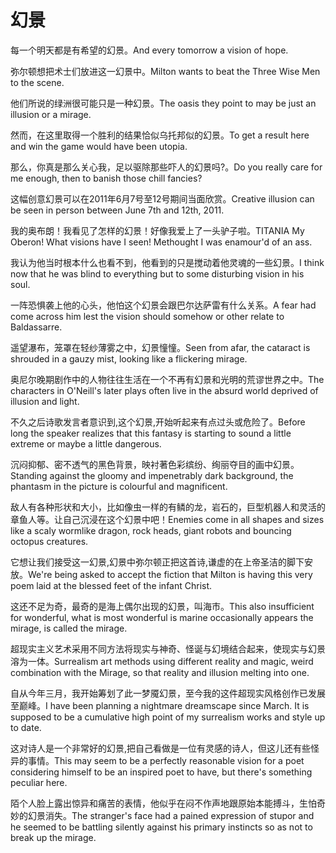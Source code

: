 # 幻景

<p><span class="chinese">每一个明天都是有希望的幻景。</span><span class="english">And every tomorrow a vision of hope.</span></p>

<p><span class="chinese">弥尔顿想把术士们放进这一幻景中。</span><span class="english">Milton wants to beat the Three Wise Men to the scene.</span></p>

<p><span class="chinese">他们所说的绿洲很可能只是一种幻景。</span><span class="english">The oasis they point to may be just an illusion or a mirage.</span></p>

<p><span class="chinese">然而，在这里取得一个胜利的结果恰似乌托邦似的幻景。</span><span class="english">To get a result here and win the game would have been utopia.</span></p>

<p><span class="chinese">那么，你真是那么关心我，足以驱除那些吓人的幻景吗?。</span><span class="english">Do you really care for me enough, then to banish those chill fancies?</span></p>

<p><span class="chinese">这幅创意幻景可以在2011年6月7号至12号期间当面欣赏。</span><span class="english">Creative illusion can be seen in person between June 7th and 12th, 2011.</span></p>

<p><span class="chinese">我的奥布朗！我看见了怎样的幻景！好像我爱上了一头驴子啦。</span><span class="english">TITANIA My Oberon! What visions have I seen! Methought I was enamour'd of an ass.</span></p>

<p><span class="chinese">我认为他当时根本什么也看不到，他看到的只是搅动着他灵魂的一些幻景。</span><span class="english">I think now that he was blind to everything but to some disturbing vision in his soul.</span></p>

<p><span class="chinese">一阵恐惧袭上他的心头，他怕这个幻景会跟巴尔达萨雷有什么关系。</span><span class="english">A fear had come across him lest the vision should somehow or other relate to Baldassarre.</span></p>

<p><span class="chinese">遥望瀑布，笼罩在轻纱薄雾之中，幻景憧憧。</span><span class="english">Seen from afar, the cataract is shrouded in a gauzy mist, looking like a flickering mirage.</span></p>

<p><span class="chinese">奥尼尔晚期剧作中的人物往往生活在一个不再有幻景和光明的荒谬世界之中。</span><span class="english">The characters in O'Neill's later plays often live in the absurd world deprived of illusion and light.</span></p>

<p><span class="chinese">不久之后诗歌发言者意识到,这个幻景,开始听起来有点过头或危险了。</span><span class="english">Before long the speaker realizes that this fantasy is starting to sound a little extreme or maybe a little dangerous.</span></p>

<p><span class="chinese">沉闷抑郁、密不透气的黑色背景，映衬著色彩缤纷、绚丽夺目的画中幻景。</span><span class="english">Standing against the gloomy and impenetrably dark background, the phantasm in the picture is colourful and magnificent.</span></p>

<p><span class="chinese">敌人有各种形状和大小，比如像虫一样的有鳞的龙，岩石的，巨型机器人和灵活的章鱼人等。让自己沉浸在这个幻景中吧！</span><span class="english">Enemies come in all shapes and sizes like a scaly wormlike dragon, rock heads, giant robots and bouncing octopus creatures.</span></p>

<p><span class="chinese">它想让我们接受这一幻景,幻景中弥尔顿正把这首诗,谦虚的在上帝圣洁的脚下安放。</span><span class="english">We're being asked to accept the fiction that Milton is having this very poem laid at the blessed feet of the infant Christ.</span></p>

<p><span class="chinese">这还不足为奇，最奇的是海上偶尔出现的幻景，叫海市。</span><span class="english">This also insufficient for wonderful, what is most wonderful is marine occasionally appears the mirage, is called the mirage.</span></p>

<p><span class="chinese">超现实主义艺术采用不同方法将现实与神奇、怪诞与幻境结合起来，使现实与幻景溶为一体。</span><span class="english">Surrealism art methods using different reality and magic, weird combination with the Mirage, so that reality and illusion melting into one.</span></p>

<p><span class="chinese">自从今年三月，我开始筹划了此一梦魇幻景，至今我的这件超现实风格创作已发展至巅峰。</span><span class="english">I have been planning a nightmare dreamscape since March. It is supposed to be a cumulative high point of my surrealism works and style up to date.</span></p>

<p><span class="chinese">这对诗人是一个非常好的幻景,把自己看做是一位有灵感的诗人，但这儿还有些怪异的事情。</span><span class="english">This may seem to be a perfectly reasonable vision for a poet considering himself to be an inspired poet to have, but there's something peculiar here.</span></p>

<p><span class="chinese">陌个人脸上露出惊异和痛苦的表情，他似乎在闷不作声地跟原始本能搏斗，生怕奇妙的幻景消失。</span><span class="english">The stranger's face had a pained expression of stupor and he seemed to be battling silently against his primary instincts so as not to break up the mirage.</span></p>

